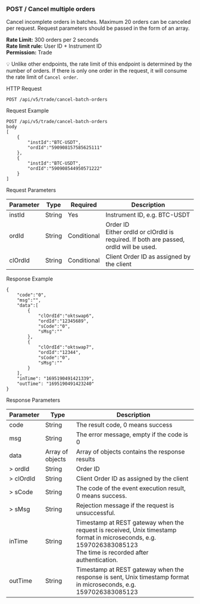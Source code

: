 ### POST / Cancel multiple orders

Cancel incomplete orders in batches. Maximum 20 orders can be canceled per request. Request parameters should be passed in the form of an array.

**Rate Limit:** 300 orders per 2 seconds  
**Rate limit rule:** User ID + Instrument ID  
**Permission:** Trade

💡 Unlike other endpoints, the rate limit of this endpoint is determined by the number of orders. If there is only one order in the request, it will consume the rate limit of `Cancel order`.

HTTP Request
```
POST /api/v5/trade/cancel-batch-orders
```

Request Example

```
POST /api/v5/trade/cancel-batch-orders
body
[
    {
        "instId":"BTC-USDT",
        "ordId":"590908157585625111"
    },
    {
        "instId":"BTC-USDT",
        "ordId":"590908544950571222"
    }
]
```

Request Parameters

| Parameter | Type | Required | Description |
|-----------|------|----------|-------------|
| instId | String | Yes | Instrument ID, e.g. BTC-USDT |
| ordId | String | Conditional | Order ID<br>Either ordId or clOrdId is required. If both are passed, ordId will be used. |
| clOrdId | String | Conditional | Client Order ID as assigned by the client |

Response Example

```
{
    "code":"0",
    "msg":"",
    "data":[
        {
            "clOrdId":"oktswap6",
            "ordId":"12345689",
            "sCode":"0",
            "sMsg":""
        },
        {
            "clOrdId":"oktswap7",
            "ordId":"12344",
            "sCode":"0",
            "sMsg":""
        }
    ],
    "inTime": "1695190491421339",
    "outTime": "1695190491423240"
}
```

Response Parameters

| Parameter | Type | Description |
|-----------|------|-------------|
| code | String | The result code, 0 means success |
| msg | String | The error message, empty if the code is 0 |
| data | Array of objects | Array of objects contains the response results |
| > ordId | String | Order ID |
| > clOrdId | String | Client Order ID as assigned by the client |
| > sCode | String | The code of the event execution result, 0 means success. |
| > sMsg | String | Rejection message if the request is unsuccessful. |
| inTime | String | Timestamp at REST gateway when the request is received, Unix timestamp format in microseconds, e.g. 1597026383085123<br>The time is recorded after authentication. |
| outTime | String | Timestamp at REST gateway when the response is sent, Unix timestamp format in microseconds, e.g. 1597026383085123 |
